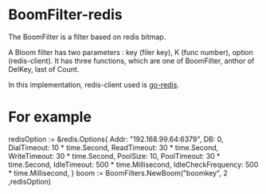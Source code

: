 # BoomFilter-redis
The BoomFilter is a filter based on redis bitmap. 

A Bloom filter has two parameters : key (filer key), K (func number), option (redis-client).
It has three functions, which are one of BoomFilter, anthor of DelKey, last of Count.

In this implementation, redis-client used is [go-redis](github.com/go-redis).
# For example
redisOption := &redis.Options{
		Addr:               "192.168.99.64:6379",
		DB:                 0,
		DialTimeout:        10 * time.Second,
		ReadTimeout:        30 * time.Second,
		WriteTimeout:       30 * time.Second,
		PoolSize:           10,
		PoolTimeout:        30 * time.Second,
		IdleTimeout:        500 * time.Millisecond,
		IdleCheckFrequency: 500 * time.Millisecond,
	}
boom := BoomFilters.NewBoom("boomkey", 2 ,redisOption)


